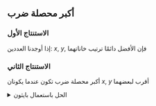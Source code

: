## أكبر محصلة ضرب
### الاستنتاج الأول
إذا أوجدنا العددين: $x$, $y$, فإن الأفضل دائمًا ترتيب خاناتهما

### الاستنتاج الثاني
أكبر محصلة ضرب تكون عندما يكونان $x$, $y$ أقرب لبعضهما


<details>
  <summary>الحل باستعمال بايثون</summary>

```py
MOD = 998244353

a = list(map(int, input().strip().split()))
a.sort()
a.reverse()
x=0
y=0
for i in a:
    if x < y:
        x *= 10
        x += i
    else:
        y *= 10
        y += i
print((x*y)%MOD)
```

</details>